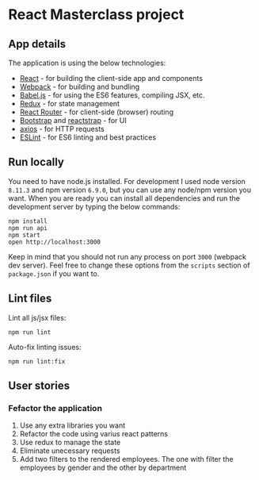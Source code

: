 # React Masterclass project

## App details

The application is using the below technologies:

- [React](https://facebook.github.io/react/) - for building the client-side app and components
- [Webpack](https://webpack.github.io/) - for building and bundling
- [Babel.js](https://babeljs.io/) - for using the ES6 features, compiling JSX, etc.
- [Redux](https://redux.js.org/) - for state management
- [React Router](https://github.com/ReactTraining/react-router) - for client-side (browser) routing
- [Bootstrap](https://getbootstrap.com/) and [reactstrap](https://reactstrap.github.io/) - for UI
- [axios](https://github.com/axios/axios) - for HTTP requests
- [ESLint](http://eslint.org/) - for ES6 linting and best practices

## Run locally

You need to have node.js installed. For development I used node version `8.11.3` and npm version `6.9.0`, but you can use any node/npm version you want. When you are ready you can install all dependencies and run the development server by typing the below commands:

```
npm install
npm run api
npm start
open http://localhost:3000
```

Keep in mind that you should not run any process on port `3000` (webpack dev server). Feel free to change these options from the `scripts` section of `package.json` if you want to.

## Lint files

Lint all js/jsx files:

```
npm run lint
```

Auto-fix linting issues:

```
npm run lint:fix
```

## User stories

### Fefactor the application

1. Use any extra libraries you want
2. Refactor the code using varius react patterns
3. Use redux to manage the state
4. Eliminate unecessary requests
5. Add two filters to the rendered employees. The one with filter the employees by gender and the other by department
